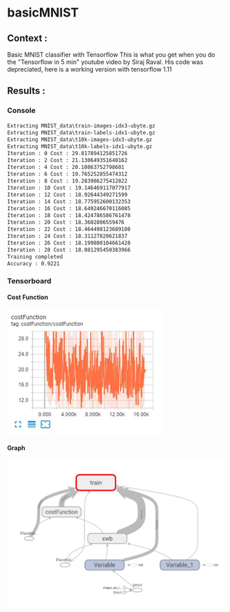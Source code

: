# basicMNIST

## Context :
Basic MNIST classifier with Tensorflow
This is what you get when you do the "Tensorflow in 5 min" youtube video by Siraj Raval.
His code was depreciated, here is a working version with tensorflow 1.11


## Results :
### Console

```
Extracting MNIST_data\train-images-idx3-ubyte.gz
Extracting MNIST_data\train-labels-idx1-ubyte.gz
Extracting MNIST_data\t10k-images-idx3-ubyte.gz
Extracting MNIST_data\t10k-labels-idx1-ubyte.gz
Iteration : 0 Cost : 29.817894125851726
Iteration : 2 Cost : 21.130649351640162
Iteration : 4 Cost : 20.10863752798601
Iteration : 6 Cost : 19.765252855474312
Iteration : 8 Cost : 19.283986275412822
Iteration : 10 Cost : 19.146469117077917
Iteration : 12 Cost : 18.92644349271599
Iteration : 14 Cost : 18.775952600132353
Iteration : 16 Cost : 18.649246670116085
Iteration : 18 Cost : 18.424786586761478
Iteration : 20 Cost : 18.3602806559476
Iteration : 22 Cost : 18.464498123689108
Iteration : 24 Cost : 18.31127820621837
Iteration : 26 Cost : 18.199800104661428
Iteration : 28 Cost : 18.081295450383966
Training completed
Accuracy : 0.9221
```

### Tensorboard
#### Cost Function
![costFunction](img/CostFunction.JPG)
#### Graph
![graph](img/graph.JPG)

